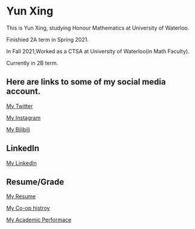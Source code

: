 # Yun Xing

This is Yun Xing, studying Honour Mathematics at University of Waterloo.

Finishied 2A term in Spring 2021.

In Fall 2021,Worked as a CTSA at University of Waterloo(in Math Faculty).

Currently in 2B term.

## Here are links to some of my social media account.

[My Twitter](https://twitter.com/kkkllwg)

[My Instagram](https://www.instagram.com/xy_klwg/)

[My Bilibili](https://space.bilibili.com/30189272)

## LinkedIn

[My LinkedIn](https://www.linkedin.com/in/yun-xing-248a90211/)

## Resume/Grade

[My Resume](https://github.com/y39xing/y39xing.github.io/blob/main/Resume%20Data.pdf)

[My Co-op histroy](https://github.com/y39xing/y39xing.github.io/blob/main/Work%20term%20history.pdf)

[My Academic Performace](https://github.com/y39xing/y39xing.github.io/blob/main/Grade%20Transcript.pdf)
